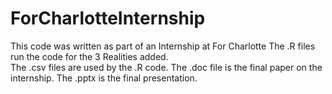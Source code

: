 # ForCharlotteInternship
This code was written as part of an Internship at For Charlotte
The .R files run the code for the 3 Realities added.  
The .csv files are used by the .R code.
The .doc file is the final paper on the internship.
The .pptx is the final presentation.
